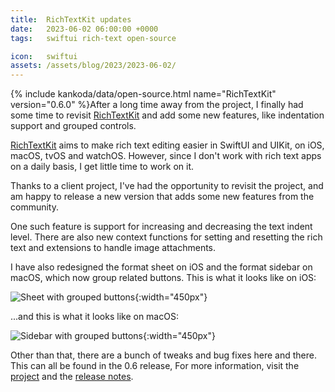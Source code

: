 ```yaml
---
title:  RichTextKit updates
date:   2023-06-02 06:00:00 +0000
tags:   swiftui rich-text open-source

icon:   swiftui
assets: /assets/blog/2023/2023-06-02/
---
```


{% include kankoda/data/open-source.html name="RichTextKit" version="0.6.0" %}After a long time away from the project, I finally had some time to revisit [RichTextKit]({{project.url}}) and add some new features, like indentation support and grouped controls.

[RichTextKit]({{project.url}}) aims to make rich text editing easier in SwiftUI and UIKit, on iOS, macOS, tvOS and watchOS. However, since I don't work with rich text apps on a daily basis, I get little time to work on it.

Thanks to a client project, I've had the opportunity to revisit the project, and am happy to release a new version that adds some new features from the community.

One such feature is support for increasing and decreasing the text indent level. There are also new context functions for setting and resetting the rich text and extensions to handle image attachments.

I have also redesigned the format sheet on iOS and the format sidebar on macOS, which now group related buttons. This is what it looks like on iOS:

![Sheet with grouped buttons]({{page.assets}}format-sheet.jpg){:width="450px"}

...and this is what it looks like on macOS:

![Sidebar with grouped buttons]({{page.assets}}format-sidebar.jpg){:width="450px"}

Other than that, there are a bunch of tweaks and bug fixes here and there. This can all be found in the 0.6 release, For more information, visit the [project]({{project.url}}) and the [release notes]({{project-version}}).